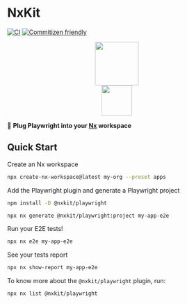 

# NxKit

[![CI](https://github.com/nxkit/nxkit/actions/workflows/ci.yml/badge.svg)](https://github.com/nxkit/nxkit/actions/workflows/ci.yml)
[![Commitizen friendly](https://img.shields.io/badge/commitizen-friendly-brightgreen.svg)](http://commitizen.github.io/cz-cli/)

<p style="text-align: center;">
<img src="https://raw.githubusercontent.com/nrwl/nx/master/images/nx-logo.png" width="100">
<br>
<a href="/nxkit/nxkit/tree/main/packages/playwright"><img src="https://playwright.dev/img/playwright-logo.svg" width="70"></a>
</p>

🔎 **Plug Playwright into your [Nx](https://nx.dev) workspace**

## Quick Start

Create an Nx workspace

```bash
npx create-nx-workspace@latest my-org --preset apps
```

Add the Playwright plugin and generate a Playwright project

```bash
npm install -D @nxkit/playwright
```

```bash
npx nx generate @nxkit/playwright:project my-app-e2e
```

Run your E2E tests!

```bash
npx nx e2e my-app-e2e
```

See your tests report

```bash
npx nx show-report my-app-e2e
```

To know more about the `@nxkit/playwright` plugin, run:

```bash
npx nx list @nxkit/playwright
```